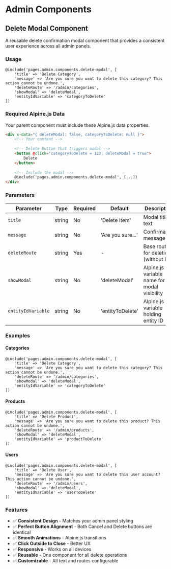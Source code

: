 # Admin Components

## Delete Modal Component

A reusable delete confirmation modal component that provides a consistent user experience across all admin panels.

### Usage

```blade
@include('pages.admin.components.delete-modal', [
    'title' => 'Delete Category',
    'message' => 'Are you sure you want to delete this category? This action cannot be undone.',
    'deleteRoute' => '/admin/categories',
    'showModal' => 'deleteModal',
    'entityIdVariable' => 'categoryToDelete'
])
```

### Required Alpine.js Data

Your parent component must include these Alpine.js data properties:

```html
<div x-data="{ deleteModal: false, categoryToDelete: null }">
    <!-- Your content -->
    
    <!-- Delete button that triggers modal -->
    <button @click="categoryToDelete = 123; deleteModal = true">
        Delete
    </button>
    
    <!-- Include the modal -->
    @include('pages.admin.components.delete-modal', [...])
</div>
```

### Parameters

| Parameter | Type | Required | Default | Description |
|-----------|------|----------|---------|-------------|
| `title` | string | No | 'Delete Item' | Modal title text |
| `message` | string | No | 'Are you sure...' | Confirmation message |
| `deleteRoute` | string | Yes | - | Base route for deletion (without ID) |
| `showModal` | string | No | 'deleteModal' | Alpine.js variable name for modal visibility |
| `entityIdVariable` | string | No | 'entityToDelete' | Alpine.js variable holding entity ID |

### Examples

#### Categories
```blade
@include('pages.admin.components.delete-modal', [
    'title' => 'Delete Category',
    'message' => 'Are you sure you want to delete this category? This action cannot be undone.',
    'deleteRoute' => '/admin/categories',
    'showModal' => 'deleteModal',
    'entityIdVariable' => 'categoryToDelete'
])
```

#### Products
```blade
@include('pages.admin.components.delete-modal', [
    'title' => 'Delete Product',
    'message' => 'Are you sure you want to delete this product? This action cannot be undone.',
    'deleteRoute' => '/admin/products',
    'showModal' => 'deleteModal',
    'entityIdVariable' => 'productToDelete'
])
```

#### Users
```blade
@include('pages.admin.components.delete-modal', [
    'title' => 'Delete User',
    'message' => 'Are you sure you want to delete this user account? This action cannot be undone.',
    'deleteRoute' => '/admin/users',
    'showModal' => 'deleteModal',
    'entityIdVariable' => 'userToDelete'
])
```

### Features

- ✅ **Consistent Design** - Matches your admin panel styling
- ✅ **Perfect Button Alignment** - Both Cancel and Delete buttons are identical
- ✅ **Smooth Animations** - Alpine.js transitions
- ✅ **Click Outside to Close** - Better UX
- ✅ **Responsive** - Works on all devices
- ✅ **Reusable** - One component for all delete operations
- ✅ **Customizable** - All text and routes configurable 